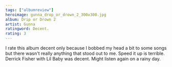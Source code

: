 ```yaml
---
tags: ["albumreview"]
heroimage: gunna_drop_or_drown_2_300x300.jpg
album: Drip or Drown 2
artist: Gunna
ratingword: Decent.
rating: 3
---
```


I rate this album decent only because I bobbed my head a bit to some songs but
there wasn't really anything that stood out to me. Speed it up is terrible.
Derrick Fisher with Lil Baby was decent. Might listen again on a rainy day.
